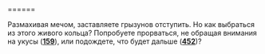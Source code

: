 ======

Размахивая мечом, заставляете грызунов отступить. Но как выбраться из этого живого кольца? Попробуете прорваться, не обращая внимания на укусы ([**159**](#n_159)), или подождете, что будет дальше ([**452**](#n_452))?

